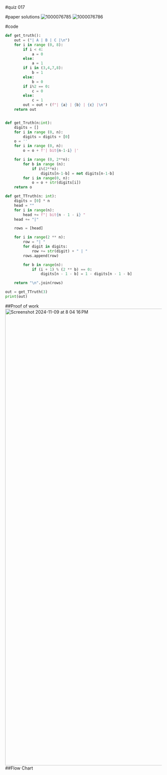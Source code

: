 #quiz 017


#paper solutions
![1000076785](https://github.com/user-attachments/assets/bba5bbdf-c101-44e6-8a93-3d5c286ae988)
![1000076786](https://github.com/user-attachments/assets/bc91922f-c969-4c9a-ad5e-c35e6859e6f0)


#code
```.py
def get_truth():
    out = ("| A | B | C |\n")
    for i in range (0, 8):
        if i < 4:
            a = 0
        else:
            a = 1
        if i in (3,4,7,8):
            b = 1
        else:
            b = 0
        if i%2 == 0:
            c = 0
        else:
            c = 1
        out = out + (f"| {a} | {b} | {c} |\n")
    return out


def get_Truth(n:int):
    digits = []
    for i in range (0, n):
        digits = digits + [0]
    o = ''
    for i in range (0, n):
        o = o + f'| bit{n-1-i} |'

    for i in range (0, 2**n):
        for b in range (n):
            if i%(2**n):
                digits[n-1-b] = not digits[n-1-b]
        for i in range(0, n):
            o = o + str(digits[i])
    return o

def get_TTruth(n: int):
    digits = [0] * n
    head = ""
    for i in range(n):
        head += f"| bit{n - 1 - i} "
    head += "|"

    rows = [head]

    for i in range(2 ** n):
        row = "| "
        for digit in digits:
            row += str(digit) + " | "
        rows.append(row)

        for b in range(n):
            if (i + 1) % (2 ** b) == 0:
                digits[n - 1 - b] = 1 - digits[n - 1 - b]

    return "\n".join(rows)

out = get_TTruth(3)
print(out)

```

##Proof of work
<img width="1470" alt="Screenshot 2024-11-09 at 8 04 16 PM" src="https://github.com/user-attachments/assets/ab2ed85d-f747-4e48-a93f-80c350b84730">
##Flow Chart
